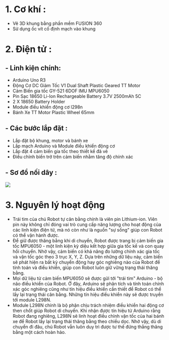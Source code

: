 
#  1. Cơ khí :                                                                                                                                                                                                                                                                                                                                                                                                                                  
-  Vẽ 3D khung bằng phần mềm FUSION 360                                                                                                                                                                                                                                                                                                                                                                                                         
-  Sử dụng ốc vít cố định mạch vào khung                                                                                                                                                                                                                                                                                                                                                                                                        
# 2. Điện tử :                                                                                                                                                                                                                                                                                                                                                                                                                                 
##   - Linh kiện chính:                                                                                                                                                                                                                                                                                                                                                                                                                           
  -   Arduino Uno R3                                                                                                                                                                                                                                                                                                                                                                                                                               
  -   Động Cơ DC Giảm Tốc V1 Dual Shaft Plastic Geared TT Motor                                                                                                                                                                                                                                                                                                                                                                                    
  -   Cảm Biến gia tốc GY-521 6DOF IMU MPU6050
  -   Pin Sạc 18650 Li-Ion Rechargeable Battery 3.7V 2500mAh 5C                                                                                                                                                                                                                                                                                                                                                                                    
  -   2 X 18650 Battery Holder                                                                                                                                                                                                                                                                                                                                                                                                                     
  -   Module điều khiển động cơ l298n                                                                                                                                                                                                                                                                                                                                                                                                              
  -   Bánh Xe TT Motor Plastic Wheel 65mm                                                                                                                                                                                                                                                                                                                                                                                                          
## -  Các bước lắp đặt :                                                                                                                                                                                                                                                                                                                                                                                                                          
  -   Lắp đặt bộ khung, motor và bánh xe                                                                                                                                                                                                                                                                                                                                                                                                       
  -   Lắp mạch Arduino và Module điều khiển động cơ                                                                                                                                                                                                                                                                                                                                                                                            
  -   Lắp đặt 4 cảm biến gia tốc theo thiết kế đã vẽ                                                                                                                                                                                                                                                                                                                                                                                           
  -   Điều chỉnh biến trở trên cảm biến nhằm tăng độ chính xác                                                                                                                                                                                                                                                                                                                                                                                 
## -  Sơ đồ nối dây :                                                                                                                                                                                                                                                                                                                                                                                                                             
![](https://scontent.fhan2-4.fna.fbcdn.net/v/t1.15752-9/439874518_945107760620865_6261747267592226966_n.png?_nc_cat=105&ccb=1-7&_nc_sid=5f2048&_nc_ohc=2Mz2zodEO-cAb7LzYIB&_nc_ht=scontent.fhan2-4.fna&oh=03_Q7cD1QFk5oHW3apKuqSf8DKbVrkEe5kDM7L4-rbaJgbke6_2ng&oe=6656E485)                                                                                                                                                                                                                                                                                                                                                                                                                                                                                                                                                                                                                                                                                                                                                                                                                                                                                
# 3. Nguyên lý hoạt động                                                                                                                                                                                                                                                                                                                                                                                                                       

- Trái tim của chú Robot tự cân bằng chính là viên pin Lithium-ion. Viên pin này không chỉ đóng vai trò cung cấp năng lượng cho hoạt động của các linh kiện điện tử, mà nó còn như là nguồn "sự sống" giúp con Robot có thể vận hành được.                                                                                                                                                                                                                                                                                                                                                                                                                                                                                                                                                                                                                                   
-  Để giữ được thăng bằng khi di chuyển, Robot được trang bị cảm biến gia tốc MPU6050 - một linh kiện kỳ diệu kết hợp giữa gia tốc kế và con quay hồi chuyển. Nhờ vậy, cảm biến có khả năng đo lường chính xác gia tốc và vận tốc góc theo 3 trục X, Y, Z. Dựa trên những dữ liệu này, cảm biến sẽ phát hiện ra bất kỳ chuyển động hay góc nghiêng nào của Robot để tính toán và điều khiển, giúp con Robot luôn giữ vững trạng thái thăng bằng.                                                                                                                                                                                                                                                                                                                                                                                                                                             
-  Mọi dữ liệu từ cảm biến MPU6050 sẽ được gửi tới "trái tim" Arduino - bộ não điều khiển của Robot. Ở đây, Arduino sẽ phân tích và tính toán chính xác góc nghiêng cũng như tín hiệu điều khiển cần thiết để Robot có thể lấy lại trạng thái cân bằng. Những tín hiệu điều khiển này sẽ được truyền tới module L298N.                                                                                                                                                                                                                                                                                                                                                                                                                                                                                                                                                                       
-  Module L298N chính là bộ phận chịu trách nhiệm điều khiển hai động cơ then chốt giúp Robot di chuyển. Khi nhận được tín hiệu từ Arduino rằng Robot đang nghiêng, L298N sẽ linh hoạt điều chỉnh vận tốc của hai bánh xe để Robot lấy lại trạng thái thăng bằng theo chiều dọc. Nhờ vậy, dù di chuyển đi đâu, chú Robot vẫn luôn duy trì được tư thế đứng thẳng thăng bằng một cách hoàn hảo.                                                  
